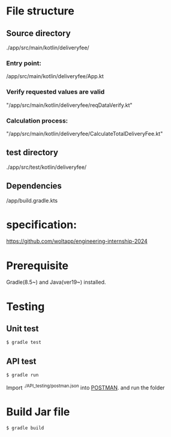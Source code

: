 # File structure
## Source directory
./app/src/main/kotlin/deliveryfee/
### Entry point: 
/app/src/main/kotlin/deliveryfee/App.kt
### Verify requested values are valid
"/app/src/main/kotlin/deliveryfee/reqDataVerify.kt"
### Calculation process:
"/app/src/main/kotlin/deliveryfee/CalculateTotalDeliveryFee.kt"

## test directory
./app/src/test/kotlin/deliveryfee/

## Dependencies
/app/build.gradle.kts

# specification:
https://github.com/woltapp/engineering-internship-2024

# Prerequisite
Gradle(8.5~) and Java(ver19~) installed.

# Testing
## Unit test 
```bash
$ gradle test
```
## API test
```bash
$ gradle run
```
Import <sup>./API_testing/postman.json</sup> into [POSTMAN](https://www.postman.com/).
and run the folder

# Build Jar file
```bash
$ gradle build
```


